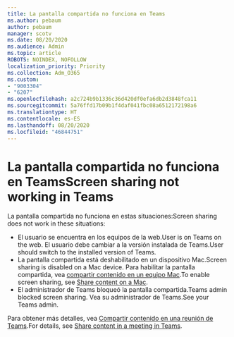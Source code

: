 ```yaml
---
title: La pantalla compartida no funciona en Teams
ms.author: pebaum
author: pebaum
manager: scotv
ms.date: 08/20/2020
ms.audience: Admin
ms.topic: article
ROBOTS: NOINDEX, NOFOLLOW
localization_priority: Priority
ms.collection: Adm_O365
ms.custom:
- "9003304"
- "6207"
ms.openlocfilehash: a2c724b9b1336c36d420df0efa6db2d3848fca11
ms.sourcegitcommit: 5a76ffd17b09b1f4daf041fbc08a6512172198a6
ms.translationtype: HT
ms.contentlocale: es-ES
ms.lasthandoff: 08/20/2020
ms.locfileid: "46844751"
---
```

# <a name="screen-sharing-not-working-in-teams"></a><span data-ttu-id="f072f-102">La pantalla compartida no funciona en Teams</span><span class="sxs-lookup"><span data-stu-id="f072f-102">Screen sharing not working in Teams</span></span>

<span data-ttu-id="f072f-103">La pantalla compartida no funciona en estas situaciones:</span><span class="sxs-lookup"><span data-stu-id="f072f-103">Screen sharing does not work in these situations:</span></span>

- <span data-ttu-id="f072f-104">El usuario se encuentra en los equipos de la web.</span><span class="sxs-lookup"><span data-stu-id="f072f-104">User is on Teams on the web.</span></span> <span data-ttu-id="f072f-105">El usuario debe cambiar a la versión instalada de Teams.</span><span class="sxs-lookup"><span data-stu-id="f072f-105">User should switch to the installed version of Teams.</span></span>
- <span data-ttu-id="f072f-106">La pantalla compartida está deshabilitado en un dispositivo Mac.</span><span class="sxs-lookup"><span data-stu-id="f072f-106">Screen sharing is disabled on a Mac device.</span></span> <span data-ttu-id="f072f-107">Para habilitar la pantalla compartida, vea [compartir contenido en un equipo Mac](https://support.microsoft.com/office/share-content-in-a-meeting-in-teams-fcc2bf59-aecd-4481-8f99-ce55dd836ce8#bkmk_sharecontentonmac).</span><span class="sxs-lookup"><span data-stu-id="f072f-107">To enable screen sharing, see [Share content on a Mac](https://support.microsoft.com/office/share-content-in-a-meeting-in-teams-fcc2bf59-aecd-4481-8f99-ce55dd836ce8#bkmk_sharecontentonmac).</span></span>
- <span data-ttu-id="f072f-108">El administrador de Teams bloqueó la pantalla compartida.</span><span class="sxs-lookup"><span data-stu-id="f072f-108">Teams admin blocked screen sharing.</span></span> <span data-ttu-id="f072f-109">Vea su administrador de Teams.</span><span class="sxs-lookup"><span data-stu-id="f072f-109">See your Teams admin.</span></span>  
    
<span data-ttu-id="f072f-110">Para obtener más detalles, vea [Compartir contenido en una reunión de Teams](https://support.microsoft.com/office/share-content-in-a-meeting-in-teams-fcc2bf59-aecd-4481-8f99-ce55dd836ce8).</span><span class="sxs-lookup"><span data-stu-id="f072f-110">For details, see [Share content in a meeting in Teams](https://support.microsoft.com/office/share-content-in-a-meeting-in-teams-fcc2bf59-aecd-4481-8f99-ce55dd836ce8).</span></span>